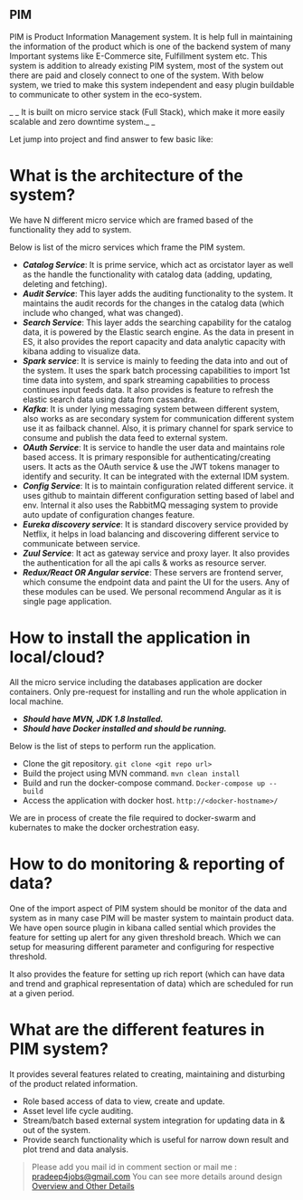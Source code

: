 ## PIM
PIM is Product Information Management system. It is help full in maintaining the information of the product which is one of the backend system of many Important systems like E-Commerce site, Fulfillment system etc.
This system is addition to already existing PIM system, most of the system out there are paid and closely connect to one of the system. With below system, we tried to make this system independent and easy plugin buildable to communicate to other system in the eco-system.

_ _ It is built on micro service stack (Full Stack), which make it more easily scalable and zero downtime system._ _

Let jump into project and find answer to few basic like:

# What is the architecture of the system?
We have N different micro service which are framed based of the functionality they add to system.

Below is list of the micro services which frame the PIM system.

- **_Catalog Service_**: It is prime service, which act as orcistator layer as well as the handle the functionality with catalog data (adding, updating, deleting and fetching).
- **_Audit Service_**: This layer adds the auditing functionality to the system. It maintains the audit records for the changes in the catalog data (which include who changed, what was changed).
- **_Search Service_**: This layer adds the searching capability for the catalog data, it is powered by the Elastic search engine. As the data in present in ES, it also provides the report capacity and data analytic capacity with kibana adding to visualize data.
- **_Spark service_**: It is service is mainly to feeding the data into and out of the system. It uses the spark batch processing capabilities to import 1st time data into system, and spark streaming capabilities to process continues input feeds data. It also provides is feature to refresh the elastic search data using data from cassandra.
- **_Kafka_**: It is under lying messaging system between different system, also works as are secondary system for communication different system use it as failback channel. Also, it is primary channel for spark service to consume and publish the data feed to external system.
- **_OAuth Service_**: It is service to handle the user data and maintains role based access. It is primary responsible for authenticating/creating users. It acts as the OAuth service & use the JWT tokens manager to identify and security. It can be integrated with the external IDM system.
- **_Config Service_**: It is to maintain configuration related different service. it uses github to maintain different configuration setting based of label and env. Internal it also uses the RabbitMQ messaging system to provide auto update of configuration changes feature.
- **_Eureka discovery service_**: It is standard discovery service provided by Netflix, it helps in load balancing and discovering different service to communicate between service.
- **_Zuul Service_**: It act as gateway service and proxy layer. It also provides the authentication for all the api calls & works as resource server.
- **_Redux/React OR Angular service_**: These servers are frontend server, which consume the endpoint data and paint the UI for the users. Any of these modules can be used. We personal recommend Angular as it is single page application.


# How to install the application in local/cloud?
All the micro service including the databases application are docker containers. Only pre-request for installing and run the whole application in local machine.

- **_Should have MVN, JDK 1.8 Installed._**
- **_Should have Docker installed and should be running._**

Below is the list of steps to perform run the application.
- Clone the git repository.
```git clone <git repo url>```
- Build the project using MVN command.
```mvn clean install```
- Build and run the docker-compose command.
```Docker-compose up --build```
- Access the application with docker host.
```http://<docker-hostname>/```

We are in process of create the file required to docker-swarm and kubernates to make the docker orchestration easy.

# How to do monitoring & reporting of data?
One of the import aspect of PIM system should be monitor of the data and system as in many case PIM will be master system to maintain product data. We have open source plugin in kibana called sential which provides the feature for setting up alert for any given threshold breach. Which we can setup for measuring different parameter and configuring for respective threshold.

It also provides the feature for setting up rich report (which can have data and trend and graphical representation of data) which are scheduled for run at a given period.

# What are the different features in PIM system?
It provides several features related to creating, maintaining and disturbing of the product related information.
- Role based access of data to view, create and update.
- Asset level life cycle auditing.
 - Stream/batch based external system integration for updating data in & out of the system.
 - Provide search functionality which is useful for narrow down result and plot trend and data analysis.

> Please add you mail id in comment section or mail me : pradeep4jobs@gmail.com
> You can see more details around design [Overview and Other Details](https://pradeepakulkarni.blogspot.com/2018/10/product-information-management.html)
